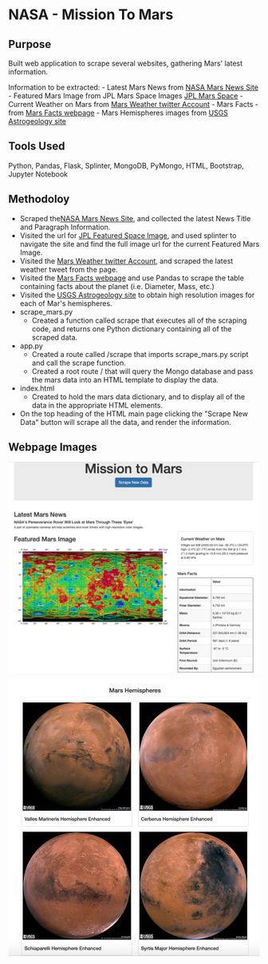 # NASA - Mission To Mars 


## Purpose

Built web application to scrape several websites, gathering Mars' latest information. 

Information to be extracted:
    - Latest Mars News from [NASA Mars News Site](https://mars.nasa.gov/news/)
    - Featured Mars Image from JPL Mars Space Images [JPL Mars Space](https://www.jpl.nasa.gov/spaceimages/?search=&category=Mars)
    - Current Weather on Mars from [Mars Weather twitter Account](https://twitter.com/marswxreport?lang=en)
    - Mars Facts - from [Mars Facts webpage](https://space-facts.com/mars/)
    - Mars Hemispheres images from [USGS Astrogeology site](https://astrogeology.usgs.gov/search/results?q=hemisphere+enhanced&k1=target&v1=Mars)

## Tools Used
Python, Pandas, Flask, Splinter, MongoDB, PyMongo, HTML, Bootstrap, Jupyter Notebook

## Methodoloy

- Scraped the[NASA Mars News Site](https://mars.nasa.gov/news/), and collected the latest News Title and Paragraph Information. 
- Visited the url for [JPL Featured Space Image](https://www.jpl.nasa.gov/spaceimages/?search=&category=Mars), and used splinter to navigate the site and find the full image url for the current Featured Mars Image. 
- Visited the [Mars Weather twitter Account](https://twitter.com/marswxreport?lang=en), and scraped the latest weather tweet from the page. 
- Visited the [Mars Facts webpage](https://space-facts.com/mars/) and use Pandas to scrape the table containing facts about the planet (i.e. Diameter, Mass, etc.) 
- Visited the [USGS Astrogeology site](https://astrogeology.usgs.gov/search/results?q=hemisphere+enhanced&k1=target&v1=Mars) to obtain high resolution images for each of Mar's hemispheres.
- scrape_mars.py 
    - Created a function called scrape that executes all of the scraping code, and returns one Python dictionary containing all of the scraped data.
- app.py
    - Created a route called /scrape that imports scrape_mars.py script and call the scrape function.
    - Created a root route / that will query the Mongo database and pass the mars data into an HTML template to display the data.
- index.html 
    - Created to hold the mars data dictionary, and to display all of the data in the appropriate HTML elements.
- On the top heading of the HTML main page clicking the "Scrape New Data" button will scrape all the data, and render the information. 

## Webpage Images

![Mission to Mars](Mission_to_Mars/Images/Mission_to_mars.png)

![Mission to Mars](Mission_to_Mars/Images/Mars_images.png)



